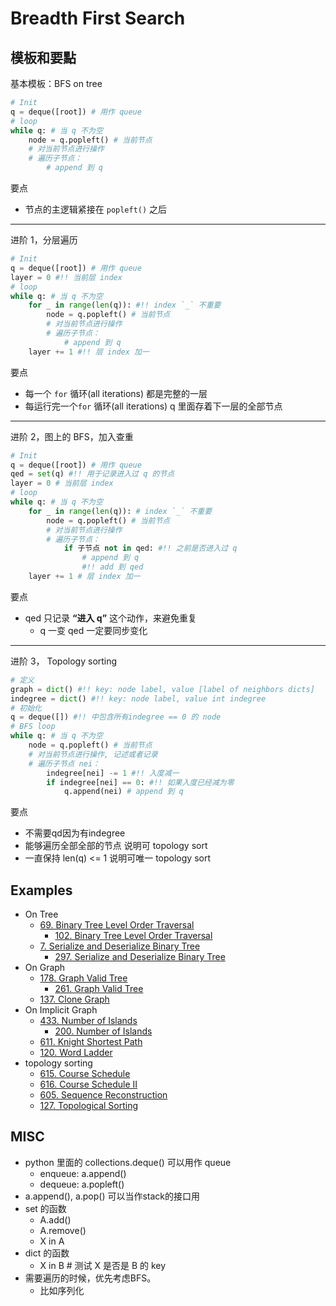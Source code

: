 # Breadth First Search

## 模板和要點

基本模板：BFS on tree

``` python
# Init
q = deque([root]) # 用作 queue
# loop
while q: # 当 q 不为空
    node = q.popleft() # 当前节点
    # 对当前节点进行操作
    # 遍历子节点：
        # append 到 q
```

要点
- 节点的主逻辑紧接在 ```popleft()``` 之后

---

进阶 1，分层遍历

``` python
# Init
q = deque([root]) # 用作 queue
layer = 0 #!! 当前层 index
# loop
while q: # 当 q 不为空
    for _ in range(len(q)): #!! index `_` 不重要
        node = q.popleft() # 当前节点
        # 对当前节点进行操作
        # 遍历子节点：
            # append 到 q
    layer += 1 #!! 层 index 加一
```

要点
- 每一个 ```for``` 循环(all iterations) 都是完整的一层
- 每运行完一个```for``` 循环(all iterations) q 里面存着下一层的全部节点

---

进阶 2，图上的 BFS，加入查重

``` python
# Init
q = deque([root]) # 用作 queue
qed = set(q) #!! 用于记录进入过 q 的节点
layer = 0 # 当前层 index
# loop
while q: # 当 q 不为空
    for _ in range(len(q)): # index `_` 不重要
        node = q.popleft() # 当前节点
        # 对当前节点进行操作
        # 遍历子节点：
            if 子节点 not in qed: #!! 之前是否进入过 q
                # append 到 q
                #!! add 到 qed
    layer += 1 # 层 index 加一
```

要点
- qed 只记录 **“进入 q”** 这个动作，来避免重复
    - q 一变 qed 一定要同步变化
    
<!-- - 如果所有的nei node已经定义好了，可以考虑qed.add(对象)；如果没有，必须用qed.add(label)
    - 隐式图中，因为所有neighbor都是新生成的元素，所以要qed.add(label)。
    - 如果不想想的话，q里面放对象，qd里面放label。
- 图在python里的简便实现：dict of list -->

---
进阶 3， Topology sorting

``` python
# 定义
graph = dict() #!! key: node label, value [label of neighbors dicts]
indegree = dict() #!! key: node label, value int indegree
# 初始化
q = deque([]) #!! 中包含所有indegree == 0 的 node
# BFS loop
while q: # 当 q 不为空
    node = q.popleft() # 当前节点
    # 对当前节点进行操作, 记述或者记录
    # 遍历子节点 nei：
        indegree[nei] -= 1 #!! 入度减一
        if indegree[nei] == 0: #!! 如果入度已经减为零
            q.append(nei) # append 到 q
```

要点
- 不需要qd因为有indegree
- 能够遍历全部全部的节点 说明可 topology sort
- 一直保持 len(q) <= 1 说明可唯一 topology sort

## Examples
- On Tree
    - [69. Binary Tree Level Order Traversal](lint69.md)
        - [102. Binary Tree Level Order Traversal](leet102.md)
    - [7. Serialize and Deserialize Binary Tree](lint7.md)
        - [297. Serialize and Deserialize Binary Tree](leet297.md)
- On Graph
    - [178. Graph Valid Tree](lint178.md)
        - [261. Graph Valid Tree](leet261.md)
    - [137. Clone Graph](lint137.md)
- On Implicit Graph
    - [433. Number of Islands](lint433.md)
        - [200. Number of Islands](leet200.md)
    - [611. Knight Shortest Path](lint611.md)
    - [120. Word Ladder](lint120.md)
- topology sorting
    - [615. Course Schedule](lint615.md)
    - [616. Course Schedule II](lint616.md)
    - [605. Sequence Reconstruction](lint605.md)
    - [127. Topological Sorting](lint127.md)

## MISC
- python 里面的 collections.deque() 可以用作 queue
    - enqueue: a.append()
    - dequeue: a.popleft()
- a.append(), a.pop() 可以当作stack的接口用
- set 的函数
    - A.add()
    - A.remove()
    - X in A
- dict 的函数
    - X in B  # 测试 X 是否是 B 的 key
- 需要遍历的时候，优先考虑BFS。
    - 比如序列化